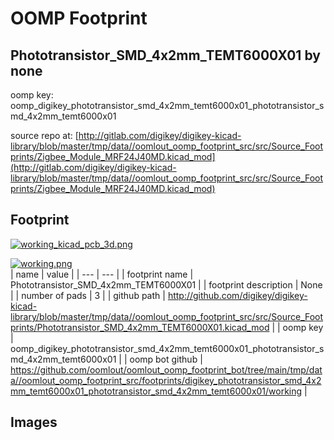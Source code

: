 # OOMP Footprint  
## Phototransistor_SMD_4x2mm_TEMT6000X01  by none  
  
oomp key: oomp_digikey_phototransistor_smd_4x2mm_temt6000x01_phototransistor_smd_4x2mm_temt6000x01  
  
source repo at: [http://gitlab.com/digikey/digikey-kicad-library/blob/master/tmp/data//oomlout_oomp_footprint_src/src/Source_Footprints/Zigbee_Module_MRF24J40MD.kicad_mod](http://gitlab.com/digikey/digikey-kicad-library/blob/master/tmp/data//oomlout_oomp_footprint_src/src/Source_Footprints/Zigbee_Module_MRF24J40MD.kicad_mod)  
## Footprint  
  
[![working_kicad_pcb_3d.png](working_kicad_pcb_3d_600.png)](working_kicad_pcb_3d.png)  
  
[![working.png](working_600.png)](working.png)  
| name | value | 
| --- | --- | 
| footprint name | Phototransistor_SMD_4x2mm_TEMT6000X01 | 
| footprint description | None | 
| number of pads | 3 | 
| github path | http://github.com/digikey/digikey-kicad-library/blob/master/tmp/data//oomlout_oomp_footprint_src/src/Source_Footprints/Phototransistor_SMD_4x2mm_TEMT6000X01.kicad_mod | 
| oomp key | oomp_digikey_phototransistor_smd_4x2mm_temt6000x01_phototransistor_smd_4x2mm_temt6000x01 | 
| oomp bot github | https://github.com/oomlout/oomlout_oomp_footprint_bot/tree/main/tmp/data//oomlout_oomp_footprint_src/footprints/digikey_phototransistor_smd_4x2mm_temt6000x01_phototransistor_smd_4x2mm_temt6000x01/working | 
## Images  
